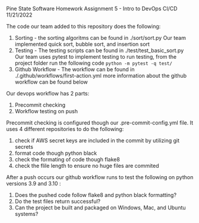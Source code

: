 Pine State Software
Homework Assignment 5 - Intro to DevOps CI/CD
11/21/2022

The code our team added to this repository does the following:
1. Sorting - the sorting algoritms can be found in ./sort/sort.py
     Our team implemented quick sort, bubble sort, and insertion sort
2. Testing - The testing scripts can be found in ./test/test_basic_sort.py
     Our team uses pytest to implement testing 
     to run testing, from the project folder run the following code
     ` python -m pytest -q test/ `
3. Github Workflow - The workflow can be found in ./.github/workflows/first-action.yml
    more information about the github workflow can be found below
    

Our devops workflow has 2 parts:
1. Precommit checking
2. Workflow testing on push

Precommit checking is configured though our .pre-commit-config.yml file. It uses 4 different repositories to do the following:
1. check if AWS secret keys are included in the commit by utilizing git secrets
2. format code though python black
3. check the formating of code though flake8 
4. check the flile length to ensure no huge files are commited

After a push occurs our github workflow runs to test the following on python versions 3.9 and 3.10 :
1. Does the pushed code follow flake8 and python black formatting?
2. Do the test files return successful?
3. Can the project be built and packaged on Windows, Mac, and Ubuntu systems?

